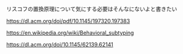 
リスコフの置換原理について気にする必要はそんなにないよと書きたい

https://dl.acm.org/doi/pdf/10.1145/197320.197383

https://en.wikipedia.org/wiki/Behavioral_subtyping

https://dl.acm.org/doi/10.1145/62139.62141
